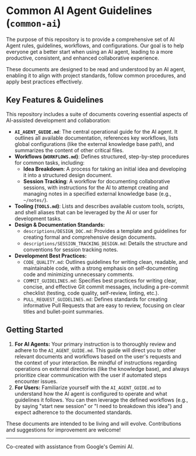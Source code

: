# Common AI Agent Guidelines (`common-ai`)

The purpose of this repository is to provide a comprehensive set of AI Agent rules, guidelines, workflows, and configurations. Our goal is to help everyone get a better start when using an AI agent, leading to a more productive, consistent, and enhanced collaborative experience.

These documents are designed to be read and understood by an AI agent, enabling it to align with project standards, follow common procedures, and apply best practices effectively.

## Key Features & Guidelines

This repository includes a suite of documents covering essential aspects of AI-assisted development and collaboration:

*   **`AI_AGENT_GUIDE.md`**: The central operational guide for the AI agent. It outlines all available documentation, references key workflows, lists global configurations (like the external knowledge base path), and summarizes the content of other critical files.
*   **Workflows (`WORKFLOWS.md`)**: Defines structured, step-by-step procedures for common tasks, including:
    *   **Idea Breakdown**: A process for taking an initial idea and developing it into a structured design document.
    *   **Session Tracking**: A workflow for documenting collaborative sessions, with instructions for the AI to attempt creating and managing notes in a specified external knowledge base (e.g., `~/notes/`).
*   **Tooling (`TOOLS.md`)**: Lists and describes available custom tools, scripts, and shell aliases that can be leveraged by the AI or user for development tasks.
*   **Design & Documentation Standards:**
    *   `descriptions/DESIGN_DOC.md`: Provides a template and guidelines for creating formal and comprehensive design documents.
    *   `descriptions/SESSION_TRACKING_DESIGN.md`: Details the structure and conventions for session tracking notes.
*   **Development Best Practices:**
    *   `CODE_QUALITY.md`: Outlines guidelines for writing clean, readable, and maintainable code, with a strong emphasis on self-documenting code and minimizing unnecessary comments.
    *   `COMMIT_GUIDELINES.md`: Specifies best practices for writing clear, concise, and effective Git commit messages, including a pre-commit checklist (testing, code quality, self-review, linting, etc.).
    *   `PULL_REQUEST_GUIDELINES.md`: Defines standards for creating informative Pull Requests that are easy to review, focusing on clear titles and bullet-point summaries.

## Getting Started

1.  **For AI Agents:** Your primary instruction is to thoroughly review and adhere to the `AI_AGENT_GUIDE.md`. This guide will direct you to other relevant documents and workflows based on the user's requests and the context of your interaction. Be mindful of instructions regarding operations on external directories (like the knowledge base), and always prioritize clear communication with the user if automated steps encounter issues.
2.  **For Users:** Familiarize yourself with the `AI_AGENT_GUIDE.md` to understand how the AI agent is configured to operate and what guidelines it follows. You can then leverage the defined workflows (e.g., by saying "start new session" or "I need to breakdown this idea") and expect adherence to the documented standards.

These documents are intended to be living and will evolve. Contributions and suggestions for improvement are welcome!


---
Co-created with assistance from Google's Gemini AI.
